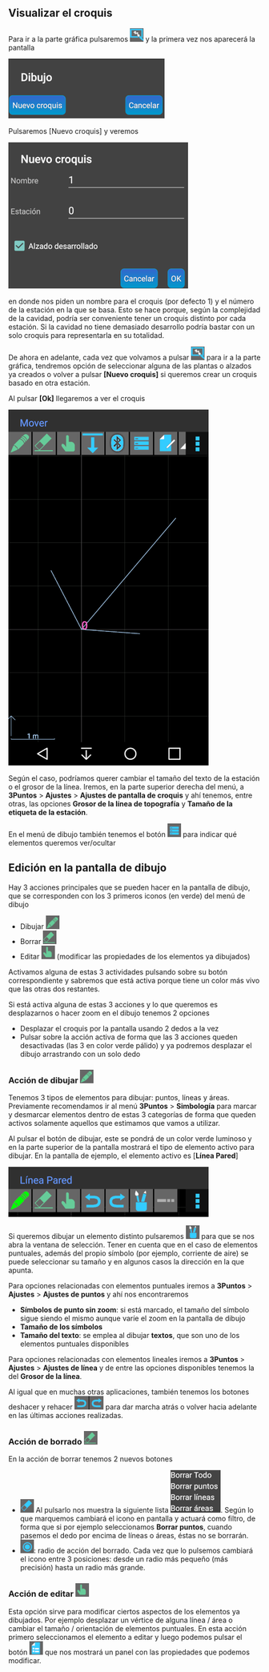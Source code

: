

## Visualizar el croquis

Para ir a la parte gráfica pulsaremos ![img](img/TD_BotonCroquis.png) y la primera vez nos aparecerá la pantalla 

![img](img/TD_NuevoDibujo.png)

Pulsaremos [Nuevo croquis] y veremos

![img](img/TD_NuevoCroquis.png)

en donde nos piden un nombre para el croquis (por defecto 1) y el número de la estación en la que se basa. Esto se hace porque, según la complejidad de la cavidad, podría ser conveniente tener un croquis distinto por cada estación. Si la cavidad no tiene demasiado desarrollo podría bastar con un solo croquis para representarla en su totalidad.

De ahora en adelante, cada vez que volvamos a pulsar ![img](img/TD_BotonCroquis.png) para ir a la parte gráfica, tendremos opción de seleccionar alguna de las plantas o alzados ya creados o volver a pulsar **[Nuevo croquis]** si queremos crear un croquis basado en otra estación.

Al pulsar **[Ok]** llegaremos a ver el croquis 

![img](img/TD_Croquis01.png)


Según el caso, podríamos querer cambiar el tamaño del texto de la estación o el grosor de la línea. Iremos, en la parte superior derecha del menú, a **3Puntos** &gt; **Ajustes** &gt; **Ajustes de pantalla de croquis** y ahí tenemos, entre otras, las opciones **Grosor de la línea de topografía** y **Tamaño de la etiqueta de la estación**.

En el menú de dibujo también tenemos el botón ![img](img/TD_AjustesVisualizacion.png) para indicar qué elementos queremos ver/ocultar

## Edición en la pantalla de dibujo

Hay 3 acciones principales que se pueden hacer en la pantalla de dibujo, que se corresponden con los 3 primeros iconos (en verde) del menú de dibujo

* Dibujar ![img](img/TD_Dibujar.png)
* Borrar ![img](img/TD_Borrar.png)
* Editar ![img](img/TD_Editar.png) (modificar las propiedades de los elementos ya dibujados)

Activamos alguna de estas 3 actividades pulsando sobre su botón correspondiente y sabremos que está activa porque tiene un color más vivo que las otras dos restantes.

Si está activa alguna de estas 3 acciones y lo que queremos es desplazarnos o hacer zoom en el dibujo tenemos 2 opciones

  * Desplazar el croquis por la pantalla usando 2 dedos a la vez
  * Pulsar sobre la acción activa de forma que las 3 acciones queden desactivadas (las 3 en color verde pálido) y ya podremos desplazar el dibujo arrastrando con un solo dedo

### Acción de dibujar ![img](img/TD_Dibujar.png)
Tenemos 3 tipos de elementos para dibujar: puntos, líneas y áreas. Previamente recomendamos ir al menú **3Puntos** &gt; **Simbología** para marcar y desmarcar elementos dentro de estas 3 categorías de forma que queden activos solamente aquellos que estimamos que vamos a utilizar.

Al pulsar el botón de dibujar, este se pondrá de un color verde luminoso y en la parte superior de la pantalla mostrará el tipo de elemento activo para dibujar. En la pantalla de ejemplo, el elemento activo es [**Línea Pared**] 

![img](img/TD_MenuDibujar.png)


Si queremos dibujar un elemento distinto pulsaremos ![img](img/TD_BotonSimbolo.png) para que se nos abra la ventana de selección. Tener en cuenta que en el caso de elementos puntuales, además del propio símbolo (por ejemplo, corriente de aire) se puede seleccionar su tamaño y en algunos casos la dirección en la que apunta.

Para opciones relacionadas con elementos puntuales iremos a **3Puntos** > **Ajustes** > **Ajustes de puntos** y ahí nos encontraremos
* **Símbolos de punto sin zoom**: si está marcado, el tamaño del símbolo sigue siendo el mismo aunque varíe el zoom en la pantalla de dibujo
* **Tamaño de los símbolos**
* **Tamaño del texto**: se emplea al dibujar **textos**, que son uno de los elementos puntuales disponibles

Para opciones relacionadas con elementos lineales iremos a **3Puntos** &gt; **Ajustes** &gt; **Ajustes de línea** y de entre las opciones disponibles tenemos la del **Grosor de la línea**.

Al igual que en muchas otras aplicaciones, también tenemos los botones deshacer y rehacer ![img](img/TD_DeshacerRehacer.png) para dar marcha atrás o volver hacia adelante en las últimas acciones realizadas.

### Acción de borrado ![img](img/TD_Borrar.png) 
En la acción de borrar tenemos 2 nuevos botones
* ![img](img/TD_TipoElementoABorrar.png) Al pulsarlo nos muestra la siguiente lista ![img](img/TD_ListaelementosBorrar.png). Según lo que marquemos cambiará el icono en pantalla y actuará como filtro, de forma que si por ejemplo seleccionamos **Borrar puntos**, cuando pasemos el dedo por encima de líneas o áreas, éstas no se borrarán.
* ![img](img/TD_RadioAccionBorrado.png): radio de acción del borrado. Cada vez que lo pulsemos cambiará el icono entre 3 posiciones: desde un radio más pequeño (más precisión) hasta un radio más grande.</li>
</ul>


### Acción de editar ![img](img/TD_Editar.png)
Esta opción sirve para modificar ciertos aspectos de los elementos ya dibujados. Por ejemplo desplazar un vértice de alguna línea / área o cambiar el tamaño / orientación de elementos puntuales. En esta acción primero seleccionamos el elemento a editar y luego podemos pulsar el botón ![img](img/TD_PropiedadesEditar.png) que nos mostrará un panel con las propiedades que podemos modificar.


